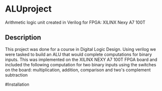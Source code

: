 # ALUproject
Arithmetic logic unit created in Verilog for FPGA: XILINX Nexy A7 100T

## Description
This project was done for a course in Digital Logic Design. Using verilog we were tasked to build
an ALU that would complete computations for binary inputs. This was implemented on the XILINX 
NEXY A7 100T FPGA board and included the following computation for two binary inputs using the 
switches on the board: multiplication, addition, comparison and two's complement subtraction


#Installation
